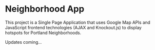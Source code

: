 # Neighborhood App

This project is a Single Page Application that uses Google Map APIs and JavaScript frontend technologies (AJAX and Knockout.js) to display hotspots for Portland Neighborhoods.

Updates coming...
